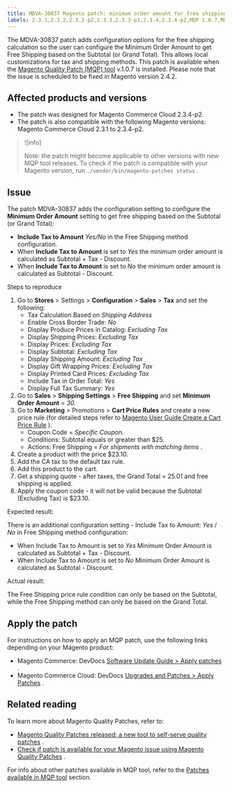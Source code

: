 ```yaml
---
title: MDVA-30837 Magento patch: minimum order amount for free shipping
labels: 2.3.1,2.3.2,2.3.2-p2,2.3.3,2.3.3-p1,2.3.4,2.3.4-p2,MQP 1.0.7,MQP patches,Magento Commerce Cloud,configuration,coupon,quote,shipping,support tools,tax
---
```


The MDVA-30837 patch adds configuration options for the free shipping calculation so the user can configure the Minimum Order Amount to get Free Shipping based on the Subtotal (or Grand Total). This allows local customizations for tax and shipping methods. This patch is available when the [Magento Quality Patch (MQP) tool](https://support.magento.com/hc/en-us/articles/360047139492) v.1.0.7 is installed. Please note that the issue is scheduled to be fixed in Magento version 2.4.2.

## Affected products and versions

* The patch was designed for Magento Commerce Cloud 2.3.4-p2.
* The patch is also compatible with the following Magento versions: Magento Commerce Cloud 2.3.1 to 2.3.4-p2.

>![info]
>
>Note: the patch might become applicable to other versions with new MQP tool releases. To check if the patch is compatible with your Magento version, run `./vendor/bin/magento-patches status` .

## Issue

The patch MDVA-30837 adds the configuration setting to configure the **Minimum Order Amount** setting to get free shipping based on the Subtotal (or Grand Total):

* **Include Tax to Amount**  *Yes/No* in the Free Shipping method configuration.
* When **Include Tax to Amount** is set to *Yes* the minimum order amount is calculated as Subtotal + Tax - Discount.
* When **Include Tax to Amount** is set to *No* the minimum order amount is calculated as Subtotal - Discount.

 <span class="wysiwyg-underline">Steps to reproduce</span> 

1. Go to **Stores** > Settings > **Configuration** > **Sales** > **Tax** and set the following:
    * Tax Calculation Based on *Shipping Address* 
    * Enable Cross Border Trade: *No* 
    * Display Produce Prices in Catalog: *Excluding Tax* 
    * Display Shipping Prices: *Excluding Tax* 
    * Display Prices: *Excluding Tax* 
    * Display Subtotal: *Excluding Tax* 
    * Display Shipping Amount: *Excluding Tax* 
    * Display Gift Wrapping Prices: *Excluding Tax* 
    * Display Printed Card Prices: *Excluding Tax* 
    * Include Tax in Order Total: *Yes* 
    * Display Full Tax Summary: *Yes* 
1. Go to **Sales** > **Shipping Settings** > **Free Shipping** and set **Minimum Order Amount** = *30.* 
1. Go to **Marketing** > Promotions > **Cart Price Rules** and create a new price rule (for detailed steps refer to [Magento User Guide Create a Cart Price Rule](https://docs.magento.com/user-guide/marketing/price-rules-cart-create.html) ).
    * Coupon Code = *Specific Coupon.* 
    * Conditions: Subtotal equals or greater than $25.
    * Actions: Free Shipping = *For shipments with matching items* .
1. Create a product with the price $23.10.
1. Add the CA tax to the default tax rule.
1. Add this product to the cart.
1. Get a shipping quote - after taxes, the Grand Total = 25.01 and free shipping is applied.
1. Apply the coupon code - it will not be valid because the Subtotal (Excluding Tax) is $23.10.

 <span class="wysiwyg-underline">Expected result:</span> 

There is an additional configuration setting - Include Tax to Amount: *Yes* / *No* in Free Shipping method configuration:

* When Include Tax to Amount is set to *Yes* Minimum Order Amount is calculated as Subtotal + Tax - Discount.
* When Include Tax to Amount is set to *No* Minimum Order Amount is calculated as Subtotal - Discount.

 <span class="wysiwyg-underline">Actual result:</span> 

The Free Shipping price rule condition can only be based on the Subtotal, while the Free Shipping method can only be based on the Grand Total.

## Apply the patch

For instructions on how to apply an MQP patch, use the following links depending on your Magento product:

* Magento Commerce: DevDocs [Software Update Guide > Apply patches](https://devdocs.magento.com/guides/v2.4/comp-mgr/patching.html#mqp) .
* Magento Commerce Cloud: DevDocs [Upgrades and Patches > Apply Patches](https://devdocs.magento.com/cloud/project/project-patch.html) .

## Related reading

To learn more about Magento Quality Patches, refer to:

* [Magento Quality Patches released: a new tool to self-serve quality patches](https://support.magento.com/hc/en-us/articles/360047139492) .
* [Check if patch is available for your Magento issue using Magento Quality Patches](https://support.magento.com/hc/en-us/articles/360047125252) .

For info about other patches available in MQP tool, refer to the [Patches available in MQP tool](https://support.magento.com/hc/en-us/sections/360010506631-Patches-available-in-MQP-tool-) section.
